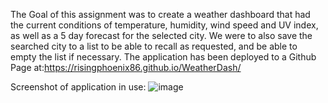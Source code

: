 The Goal of this assignment was to create a weather dashboard that had the current conditions of temperature, humidity, wind speed and UV index, as well as a 5 day forecast for the selected city.
We were to also save the searched city to a list to be able to recall as requested, and be able to empty the list if necessary.
The application has been deployed to a Github Page at:https://risingphoenix86.github.io/WeatherDash/

Screenshot of application in use: 
![image](https://user-images.githubusercontent.com/7930889/132146638-26e2717a-a3b3-4f4d-9e13-f27e442c7275.png)
